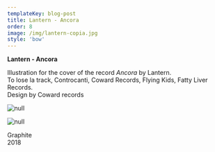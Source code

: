 ```yaml
---
templateKey: blog-post
title: Lantern - Ancora
order: 8
image: /img/lantern-copia.jpg
style: 'bow'
---
```

**Lantern - Ancora**

Illustration for the cover of the record _Ancora_ by Lantern.\
To lose la track, Controcanti, Coward Records, Flying Kids, Fatty Liver Records. \
Design by Coward records

![null](/img/mockup_ok.png)

![null](/img/lantern_ancora.jpg)

Graphite\
2018
